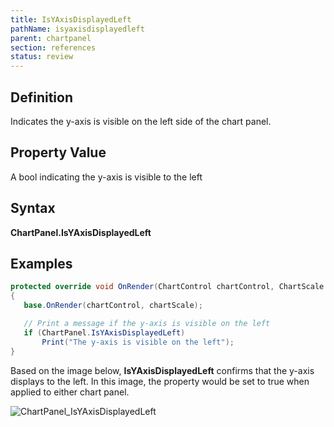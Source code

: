 ```yaml
---
title: IsYAxisDisplayedLeft
pathName: isyaxisdisplayedleft
parent: chartpanel
section: references
status: review
---
```


## Definition

Indicates the y-axis is visible on the left side of the chart panel.

## Property Value

A bool indicating the y-axis is visible to the left

## Syntax

**ChartPanel.IsYAxisDisplayedLeft**

## Examples

```csharp
protected override void OnRender(ChartControl chartControl, ChartScale chartScale)
{
   base.OnRender(chartControl, chartScale);

   // Print a message if the y-axis is visible on the left
   if (ChartPanel.IsYAxisDisplayedLeft)
       Print("The y-axis is visible on the left");
}
```

Based on the image below, **IsYAxisDisplayedLeft** confirms that the y-axis displays to the left. In this image, the property would be set to true when applied to either chart panel.

![ChartPanel_IsYAxisDisplayedLeft](chartpanel_isyaxisdisplayedleft.png)
